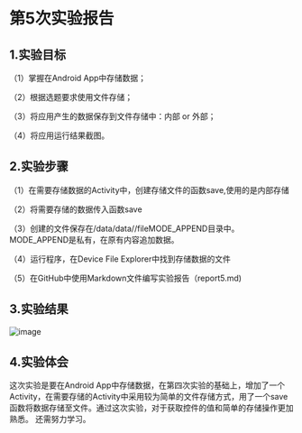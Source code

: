 # 第5次实验报告

## 1.实验目标
 
 
 （1）掌握在Android App中存储数据；
  
  （2）根据选题要求使用文件存储；
  
  （3）将应用产生的数据保存到文件存储中：内部 or 外部；
  
  （4）将应用运行结果截图。
  
  ## 2.实验步骤
  
  （1）在需要存储数据的Activity中，创建存储文件的函数save,使用的是内部存储
  
  （2）将需要存储的数据传入函数save
 
  （3）创建的文件保存在/data/data/<package name>/fileMODE_APPEND目录中。MODE_APPEND是私有，在原有内容追加数据。
  
  （4）运行程序，在Device File Explorer中找到存储数据的文件
   
 （5）在GitHub中使用Markdown文件编写实验报告（report5.md)
  
  ## 3.实验结果
 
  ![image](https://github.com/zero297217464/android-labs-2018/blob/master/com1614080901116/app_5/five1.jpg)
 
 ## 4.实验体会
 
 这次实验是要在Android App中存储数据，在第四次实验的基础上，增加了一个Activity，在需要存储的Activity中采用较为简单的文件存储方式，用了一个save函数将数据存储至文件。通过这次实验，对于获取控件的值和简单的存储操作更加熟悉。
  还需努力学习。
